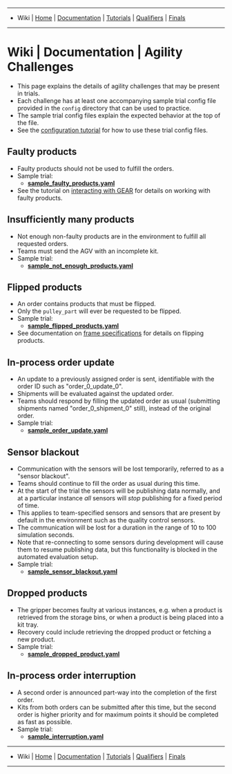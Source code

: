-------------------------------------------------
- Wiki | [Home](../../README.md) | [Documentation](../documentation/documentation.md) | [Tutorials](../tutorials/tutorials.md) | [Qualifiers](../qualifiers/qualifier.md) | [Finals](../finals/finals.md)
-------------------------------------------------

# Wiki | Documentation | Agility Challenges

- This page explains the details of agility challenges that may be present in trials.
- Each challenge has at least one accompanying sample trial config file provided in the `config` directory that can be used to practice.
- The sample trial config files explain the expected behavior at the top of the file.
- See the [configuration tutorial](configuration_spec.md) for how to use these trial config files.


## Faulty products
  * Faulty products should not be used to fulfill the orders.
  * Sample trial:
    * [<b>sample_faulty_products.yaml</b>](https://github.com/usnistgov/ARIAC/blob/master/nist_gear/config/sample_faulty_products.yaml)
  * See the tutorial on [interacting with GEAR](../tutorials/gear_interface.md#Faulty-Products) for details on working with faulty products.

## Insufficiently many products
 * Not enough non-faulty products are in the environment to fulfill all requested orders.
 * Teams must send the AGV with an incomplete kit.
 * Sample trial:
   * [<b>sample_not_enough_products.yaml</b>](https://github.com/usnistgov/ARIAC/blob/master/nist_gear/config/sample_not_enough_products.yaml)


## Flipped products
* An order contains products that must be flipped.
* Only the `pulley_part` will ever be requested to be flipped.
* Sample trial:
  * [<b>sample_flipped_products.yaml</b>](https://github.com/usnistgov/ARIAC/blob/master/nist_gear/config/sample_flipped_products.yaml)
* See documentation on [frame specifications](frame_specifications.md#flipped-products) for details on flipping products.

## In-process order update

* An update to a previously assigned order is sent, identifiable with the order ID such as "order_0_update_0".
* Shipments will be evaluated against the updated order.
* Teams should respond by filling the updated order as usual (submitting shipments named "order_0_shipment_0" still), instead of the original order.
* Sample trial:
  * [<b>sample_order_update.yaml</b>](https://github.com/usnistgov/ARIAC/blob/master/nist_gear/config/sample_order_update.yaml)

## Sensor blackout

* Communication with the sensors will be lost temporarily, referred to as a "sensor blackout".
* Teams should continue to fill the order as usual during this time.
* At the start of the trial the sensors will be publishing data normally, and at a particular instance *all* sensors will *stop* publishing for a fixed period of time.
* This applies to team-specified sensors and sensors that are present by default in the environment such as the quality control sensors.
* The communication will be lost for a duration in the range of 10 to 100 simulation seconds.
* Note that re-connecting to some sensors during development will cause them to resume publishing data, but this functionality is blocked in the automated evaluation setup.
* Sample trial:
  * [<b>sample_sensor_blackout.yaml</b>](https://github.com/usnistgov/ARIAC/blob/master/nist_gear/config/sample_sensor_blackout.yaml)


## Dropped products

* The gripper becomes faulty at various instances, e.g. when a product is retrieved from the storage bins, or when a product is being placed into a kit tray.
* Recovery could include retrieving the dropped product or fetching a new product.
* Sample trial:
  * [<b>sample_dropped_product.yaml</b>](https://github.com/usnistgov/ARIAC/blob/master/nist_gear/config/sample_dropped_product.yaml)

## In-process order interruption

* A second order is announced part-way into the completion of the first order.
* Kits from both orders can be submitted after this time, but the second order is higher priority and for maximum points it should be completed as fast as possible.
* Sample trial:
  * [<b>sample_interruption.yaml</b>](https://github.com/usnistgov/ARIAC/blob/master/nist_gear/config/sample_interruption.yaml)

-------------------------------------------------
- Wiki | [Home](../../README.md) | [Documentation](../documentation/documentation.md) | [Tutorials](../tutorials/tutorials.md) | [Qualifiers](../qualifiers/qualifier.md) | [Finals](../finals/finals.md)

-------------------------------------------------
